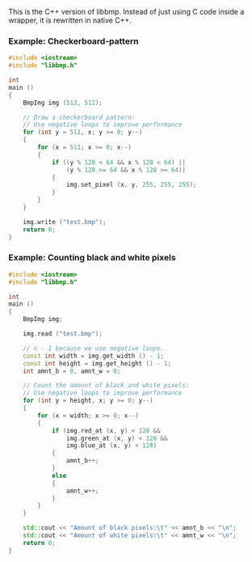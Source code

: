 This is the C++ version of libbmp.
Instead of just using C code inside a wrapper, it is rewritten in native C++.

### Example: Checkerboard-pattern

```C++
#include <iostream>
#include "libbmp.h"

int
main ()
{
	BmpImg img (512, 512);

	// Draw a checkerboard pattern:
	// Use negative loops to improve performance
	for (int y = 511, x; y >= 0; y--)
	{
		for (x = 511; x >= 0; x--)
		{
			if ((y % 128 < 64 && x % 128 < 64) ||
			    (y % 128 >= 64 && x % 128 >= 64))
			{
				img.set_pixel (x, y, 255, 255, 255);
			}
		}
	}

	img.write ("test.bmp");
	return 0;
}
```

### Example: Counting black and white pixels

```C++
#include <iostream>
#include "libbmp.h"

int
main ()
{
	BmpImg img;

	img.read ("test.bmp");

	// n - 1 because we use negative loops.
	const int width = img.get_width () - 1;
	const int height = img.get_height () - 1;
	int amnt_b = 0, amnt_w = 0;

	// Count the amount of black and white pixels:
	// Use negative loops to improve performance
	for (int y = height, x; y >= 0; y--)
	{
		for (x = width; x >= 0; x--)
		{
			if (img.red_at (x, y) < 128 &&
			    img.green_at (x, y) < 128 &&
			    img.blue_at (x, y) < 128)
			{
				amnt_b++;
			}
			else
			{
				amnt_w++;
			}
		}
	}

	std::cout << "Amount of black pixels:\t" << amnt_b << "\n";
	std::cout << "Amount of white pixels:\t" << amnt_w << "\n";
	return 0;
}
```
